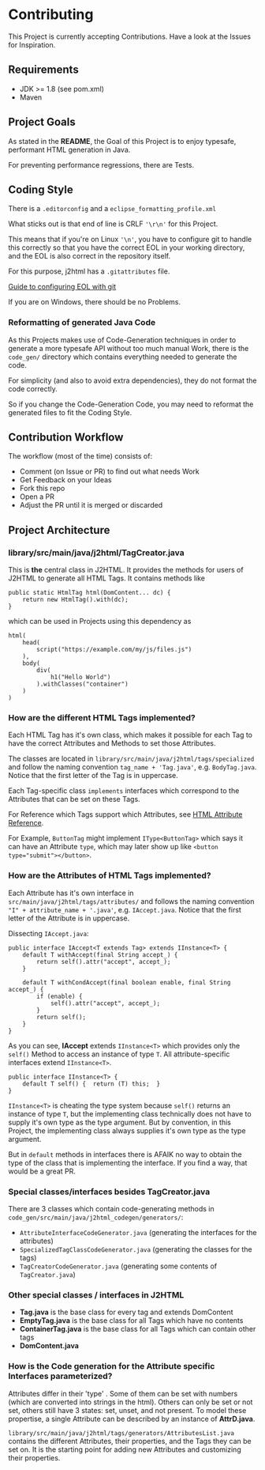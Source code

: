 # Contributing

This Project is currently accepting Contributions.
Have a look at the Issues for Inspiration.

## Requirements

- JDK >= 1.8 (see pom.xml)
- Maven

## Project Goals

As stated in the **README**, the Goal of this Project is to enjoy typesafe, performant HTML generation in Java.

For preventing performance regressions, there are Tests.

## Coding Style 

There is a `.editorconfig` and a `eclipse_formatting_profile.xml`

What sticks out is that end of line is CRLF `'\r\n'` for this Project.

This means that if you're on Linux `'\n'`, you have to configure git to handle this
correctly so that you have the correct EOL in your working directory,
and the EOL is also correct in the repository itself.

For this purpose, j2html has a `.gitattributes` file.

[Guide to configuring EOL with git](https://docs.github.com/en/github/using-git/configuring-git-to-handle-line-endings)

If you are on Windows, there should be no Problems.

### Reformatting of generated Java Code

As this Projects makes use of Code-Generation techniques in order to generate a more typesafe API without too much manual Work,
there is the `code_gen/` directory which contains everything needed to generate the code.

For simplicity (and also to avoid extra dependencies), they do not format the code correctly. 

So if you change the Code-Generation Code, you may need to reformat the generated files to fit the Coding Style.

## Contribution Workflow

The workflow (most of the time) consists of:

- Comment (on Issue or PR) to find out what needs Work
- Get Feedback on your Ideas
- Fork this repo
- Open a PR 
- Adjust the PR until it is merged or discarded

## Project Architecture

### library/src/main/java/j2html/TagCreator.java

This is **the** central class in J2HTML. It provides the methods 
for users of J2HTML to generate all HTML Tags.
It contains methods like
```
public static HtmlTag html(DomContent... dc) {
    return new HtmlTag().with(dc);
}
```
which can be used in Projects using this dependency as 
```
html(
    head(
        script("https://example.com/my/js/files.js")
    ),
    body(
        div(
            h1("Hello World")
        ).withClasses("container")
    )
)
```

### How are the different HTML Tags implemented?

Each HTML Tag has it's own class, which makes it possible for each Tag to have
the correct Attributes and Methods to set those Attributes.

The classes are located in `library/src/main/java/j2html/tags/specialized` and follow the naming convention `tag_name + 'Tag.java'`, e.g. `BodyTag.java`.
Notice that the first letter of the Tag is in uppercase.

Each Tag-specific class `implements` interfaces which correspond to the Attributes that can be set on these Tags.

For Reference which Tags support which Attributes, see [HTML Attribute Reference](https://www.w3schools.com/tags/ref_attributes.asp).

For Example, `ButtonTag` might implement `IType<ButtonTag>` which says it can have an Attribute `type`, which may later show up like `<button type="submit"></button>`.

### How are the Attributes of HTML Tags implemented?

Each Attribute has it's own interface in `src/main/java/j2html/tags/attributes/` and follows the naming convention `"I" + attribute_name + '.java'`, e.g. `IAccept.java`. Notice that the first letter of the Attribute is in uppercase.

Dissecting `IAccept.java`:

```
public interface IAccept<T extends Tag> extends IInstance<T> {
    default T withAccept(final String accept_) {
        return self().attr("accept", accept_);
    }

    default T withCondAccept(final boolean enable, final String accept_) {
        if (enable) {
            self().attr("accept", accept_);
        }
        return self();
    }
}
```

As you can see, **IAccept** extends `IInstance<T>` which provides only the `self()` Method to access an instance of type `T`.
All attribute-specific interfaces extend `IInstance<T>`.

```
public interface IInstance<T> {
    default T self() {  return (T) this;  }
}
```

`IInstance<T>` is cheating the type system because `self()` returns an instance of type `T`, but the implementing class
technically does not have to supply it's own type as the type argument. But by convention, in this Project, the implementing class 
always supplies it's own type as the type argument.

But in `default` methods in interfaces there is AFAIK no way to obtain the type of the class that is implementing the interface.
If you find a way, that would be a great PR.

### Special classes/interfaces besides TagCreator.java

There are 3 classes which contain code-generating methods in `code_gen/src/main/java/j2html_codegen/generators/`:

- `AttributeInterfaceCodeGenerator.java` (generating the interfaces for the attributes)
- `SpecializedTagClassCodeGenerator.java` (generating the classes for the tags)
- `TagCreatorCodeGenerator.java` (generating some contents of `TagCreator.java`)

### Other special classes / interfaces in J2HTML

- **Tag.java** is the base class for every tag and extends DomContent
- **EmptyTag.java** is the base class for all Tags which have no contents
- **ContainerTag.java** is the base class for all Tags which can contain other tags
- **DomContent.java** 

### How is the Code generation for the Attribute specific Interfaces parameterized?

Attributes differ in their 'type' . Some of them can be set with numbers (which are converted into strings in the html). 
Others can only be set or not set, others still have 3 states: set, unset, and not present. 
To model these propertise, a single Attribute can be described by an instance of **AttrD.java**.

`library/src/main/java/j2html/tags/generators/AttributesList.java`  contains the different Attributes, their properties,
and the Tags they can be set on. It is the starting point for adding new Attributes and customizing their properties.


